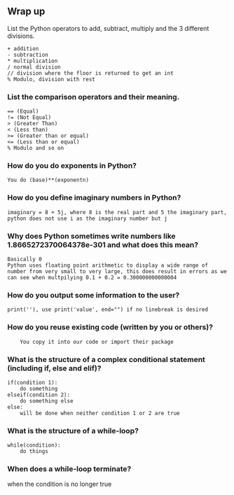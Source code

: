 ## Wrap up
List the Python operators to add, subtract, multiply and the 3 different divisions.
```
+ addition
- subtraction
* multiplication
/ normal division
// division where the floor is returned to get an int
% Modulo, division with rest
```

### List the comparison operators and their meaning.
```
== (Equal)
!= (Not Equal)
> (Greater Than)
< (Less than)
>= (Greater than or equal)
<= (Less than or equal)
% Modulo and so on
```

### How do you do exponents in Python?
```
You do (base)**(exponentn)
```

### How do you define imaginary numbers in Python?
```
imaginary = 8 + 5j, where 8 is the real part and 5 the imaginary part,
python does not use i as the imaginary number but j
```

### Why does Python sometimes write numbers like 1.8665272370064378e-301 and what does this mean?
```
Basically 0
Python uses floating point arithmetic to display a wide range of number from very small to very large, this does result in errors as we can see when multpilying 0.1 + 0.2 = 0.300000000000004
```

### How do you output some information to the user?
```
print(''), use print('value', end="") if no linebreak is desired
```

### How do you reuse existing code (written by you or others)?
```
	You copy it into our code or import their package
```

### What is the structure of a complex conditional statement (including if, else and elif)?
```
if(condition 1):
    do something
elseif(condition 2):
    do something else
else:
    will be done when neither condition 1 or 2 are true
```

### What is the structure of a while-loop?
```
while(condition): 
	do things
```

### When does a while-loop terminate?
when the condition is no longer true